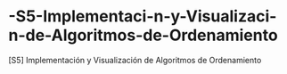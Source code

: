 # -S5-Implementaci-n-y-Visualizaci-n-de-Algoritmos-de-Ordenamiento
[S5] Implementación y Visualización de Algoritmos de Ordenamiento
